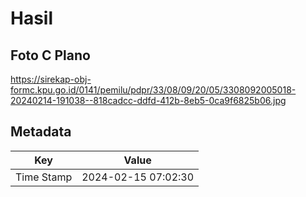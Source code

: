 # Hasil

## Foto C Plano

https://sirekap-obj-formc.kpu.go.id/0141/pemilu/pdpr/33/08/09/20/05/3308092005018-20240214-191038--818cadcc-ddfd-412b-8eb5-0ca9f6825b06.jpg


## Metadata

| Key        | Value               |
| ---------- | ------------------- |
| Time Stamp | 2024-02-15 07:02:30 |




